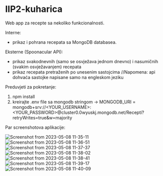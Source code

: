 # IIP2-kuharica

Web app za recepte sa nekoliko funkcionalnosti. 

Interne: 
- prikaz i pohrana recepata sa MongoDB databasea. 

Eksterne (Spoonacular API): 
- prikaz svakodnevnih (samo se osvježava jednom dnevno) i nasumičnih (svakim osvježavanjem) recepata
- prikaz recepata pretraženih po unesenim sastojcima //Napomena: api dohvaća sastojke napisane samo na engleskom jeziku

Preduvjeti za pokretanje: 

1. npm install 
2. kreirajte .env file sa mongodb stringom -> MONGODB_URI = mongodb+srv://<YOUR_USERNAME>:<YOUR_PASSWORD>@cluster0.0wyuskj.mongodb.net/Recepti?retryWrites=true&w=majority

Par screenshotova aplikacije: 

![Screenshot from 2023-05-08 11-35-11](https://user-images.githubusercontent.com/45972866/236791292-3cbeecce-5da0-4f31-b241-108d5ab8c663.png)
![Screenshot from 2023-05-08 11-36-51](https://user-images.githubusercontent.com/45972866/236791326-df0826f1-136b-47d2-ab56-2baaad7fe44b.png)
![Screenshot from 2023-05-08 11-37-37](https://user-images.githubusercontent.com/45972866/236791353-73f81c0c-0702-417f-bf99-092be3ae7259.png)
![Screenshot from 2023-05-08 11-38-02](https://user-images.githubusercontent.com/45972866/236791367-a183fd84-a620-4b4c-88e1-6ffe7fece2f8.png)
![Screenshot from 2023-05-08 11-38-41](https://user-images.githubusercontent.com/45972866/236791378-4e5755b6-31bf-4e9b-8233-99e67da577d8.png)
![Screenshot from 2023-05-08 11-39-17](https://user-images.githubusercontent.com/45972866/236791386-d3be9c9b-7877-4a07-a7e8-717f4596ec80.png)
![Screenshot from 2023-05-08 11-40-09](https://user-images.githubusercontent.com/45972866/236791394-77c41a7f-e513-4560-8c5e-f8520e29bd2b.png)
